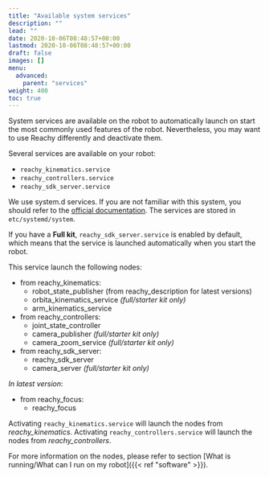 ```yaml
---
title: "Available system services"
description: ""
lead: ""
date: 2020-10-06T08:48:57+00:00
lastmod: 2020-10-06T08:48:57+00:00
draft: false
images: []
menu:
  advanced:
    parent: "services"
weight: 400
toc: true
---
```


System services are available on the robot to automatically launch on start the most commonly used features of the robot. Nevertheless, you may want to use Reachy differently and deactivate them.  

Several services are available on your robot:
* `reachy_kinematics.service`
* `reachy_controllers.service`
* `reachy_sdk_server.service`

We use system.d services. If you are not familiar with this system, you should refer to the [official documentation](https://www.freedesktop.org/wiki/Software/systemd/).
The services are stored in `etc/systemd/system`. 

If you have a **Full kit**, `reachy_sdk_server.service` is enabled by default, which means that the service is launched automatically when you start the robot.  

This service launch the following nodes:  
* from reachy_kinematics:
  * robot_state_publisher (from reachy_description for latest versions)
  * orbita_kinematics_service *(full/starter kit only)*
  * arm_kinematics_service
* from reachy_controllers:
  * joint_state_controller
  * camera_publisher *(full/starter kit only)*
  * camera_zoom_service *(full/starter kit only)*
* from reachy_sdk_server:
  * reachy_sdk_server
  * camera_server *(full/starter kit only)*  

*In latest version*:
* from reachy_focus:
  * reachy_focus

Activating `reachy_kinematics.service` will launch the nodes from *reachy_kinematics*.
Activating `reachy_controllers.service` will launch the nodes from *reachy_controllers*.  

For more information on the nodes, please refer to section [What is running/What can I run on my robot]({{< ref "software" >}}).
